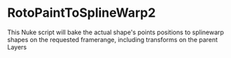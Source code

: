 RotoPaintToSplineWarp2
======================

This Nuke script will bake the actual shape's points positions to splinewarp shapes on the requested framerange, including transforms on the parent Layers
